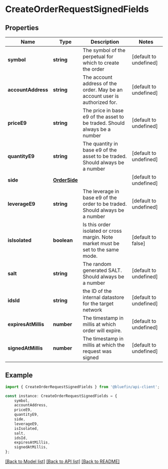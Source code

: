 # CreateOrderRequestSignedFields


## Properties

Name | Type | Description | Notes
------------ | ------------- | ------------- | -------------
**symbol** | **string** | The symbol of the perpetual for which to create the order | [default to undefined]
**accountAddress** | **string** | The account address of the order. May be an account user is authorized for. | [default to undefined]
**priceE9** | **string** | The price in base e9 of the asset to be traded. Should always be a number | [default to undefined]
**quantityE9** | **string** | The quantity in base e9 of the asset to be traded. Should always be a number | [default to undefined]
**side** | [**OrderSide**](OrderSide.md) |  | [default to undefined]
**leverageE9** | **string** | The leverage in base e9 of the order to be traded. Should always be a number | [default to undefined]
**isIsolated** | **boolean** | Is this order isolated or cross margin. Note market must be set to the same mode. | [default to false]
**salt** | **string** | The random generated SALT. Should always be a number | [default to undefined]
**idsId** | **string** | the ID of the internal datastore for the target network | [default to undefined]
**expiresAtMillis** | **number** | The timestamp in millis at which order will expire. | [default to undefined]
**signedAtMillis** | **number** | The timestamp in millis at which the request was signed | [default to undefined]

## Example

```typescript
import { CreateOrderRequestSignedFields } from '@bluefin/api-client';

const instance: CreateOrderRequestSignedFields = {
    symbol,
    accountAddress,
    priceE9,
    quantityE9,
    side,
    leverageE9,
    isIsolated,
    salt,
    idsId,
    expiresAtMillis,
    signedAtMillis,
};
```

[[Back to Model list]](../README.md#documentation-for-models) [[Back to API list]](../README.md#documentation-for-api-endpoints) [[Back to README]](../README.md)
